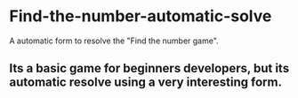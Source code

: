 # Find-the-number-automatic-solve
A automatic form to resolve the "Find the number game".

## Its a basic game for beginners developers, but its automatic resolve using a very interesting form.
